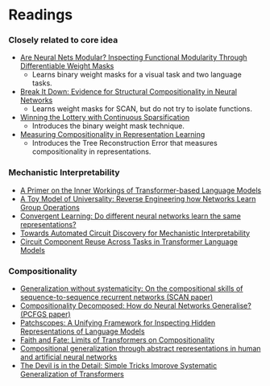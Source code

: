 # Readings

### Closely related to core idea
- [Are Neural Nets Modular? Inspecting Functional Modularity Through Differentiable Weight Masks](https://openreview.net/forum?id=7uVcpu-gMD)
    - Learns binary weight masks for a visual task and two language tasks.
- [Break It Down: Evidence for Structural Compositionality in Neural Networks](https://proceedings.neurips.cc/paper_files/paper/2023/hash/85069585133c4c168c865e65d72e9775-Abstract-Conference.html)
    - Learns weight masks for SCAN, but do not try to isolate functions.
- [Winning the Lottery with Continuous Sparsification](https://proceedings.neurips.cc/paper/2020/hash/83004190b1793d7aa15f8d0d49a13eba-Abstract.html)
    - Introduces the binary weight mask technique.
- [Measuring Compositionality in Representation Learning](https://openreview.net/forum?id=HJz05o0qK7)
    - Introduces the Tree Reconstruction Error that measures
      compositionality in representations.

### Mechanistic Interpretability
- [A Primer on the Inner Workings of Transformer-based Language Models](https://arxiv.org/abs/2405.00208)
- [A Toy Model of Universality: Reverse Engineering how Networks Learn Group Operations](https://proceedings.mlr.press/v202/chughtai23a.html)
- [Convergent Learning: Do different neural networks learn the same representations?](http://proceedings.mlr.press/v44/li15convergent.html)
- [Towards Automated Circuit Discovery for Mechanistic Interpretability](https://proceedings.neurips.cc/paper_files/paper/2023/hash/34e1dbe95d34d7ebaf99b9bcaeb5b2be-Abstract-Conference.html)
- [Circuit Component Reuse Across Tasks in Transformer Language Models](https://openreview.net/forum?id=fpoAYV6Wsk)

### Compositionality
- [Generalization without systematicity: On the compositional skills of sequence-to-sequence recurrent networks (SCAN paper)](https://proceedings.mlr.press/v80/lake18a.html)
- [Compositionality Decomposed: How do Neural Networks Generalise? (PCFGS paper)](https://www.jair.org/index.php/jair/article/view/11674)
- [Patchscopes: A Unifying Framework for Inspecting Hidden Representations of Language Models](https://arxiv.org/abs/2401.06102)
- [Faith and Fate: Limits of Transformers on Compositionality](https://proceedings.neurips.cc/paper_files/paper/2023/hash/deb3c28192f979302c157cb653c15e90-Abstract-Conference.html)
- [Compositional generalization through abstract representations in human and artificial neural networks](https://proceedings.neurips.cc/paper_files/paper/2022/hash/d0241a0fb1fc9be477bdfde5e0da276a-Abstract-Conference.html)
- [The Devil is in the Detail: Simple Tricks Improve Systematic Generalization of Transformers](https://aclanthology.org/2021.emnlp-main.49/)




